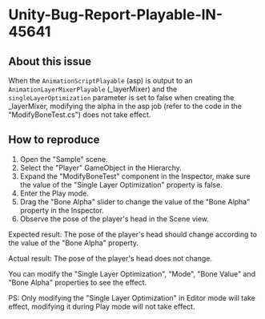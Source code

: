 # Unity-Bug-Report-Playable-IN-45641

## About this issue

When the `AnimationScriptPlayable` (asp) is output to an `AnimationLayerMixerPlayable` (_layerMixer) and the `singleLayerOptimization` parameter is set to false when creating the _layerMixer, modifying the alpha in the asp job (refer to the code in the "ModifyBoneTest.cs") does not take effect.

## How to reproduce

1. Open the "Sample" scene.
2. Select the "Player" GameObject in the Hierarchy.
3. Expand the "ModifyBoneTest" component in the Inspector, make sure the value of the "Single Layer Optimization" property is false.
4. Enter the Play mode.
5. Drag the "Bone Alpha" slider to change the value of the "Bone Alpha" property in the Inspector.
6. Observe the pose of the player's head in the Scene view.

Expected result: The pose of the player's head should change according to the value of the "Bone Alpha" property.

Actual result: The pose of the player's head does not change.

You can modify the "Single Layer Optimization", "Mode", "Bone Value" and "Bone Alpha" properties to see the effect.

PS: Only modifying the "Single Layer Optimization" in Editor mode will take effect, modifying it during Play mode will not take effect.
